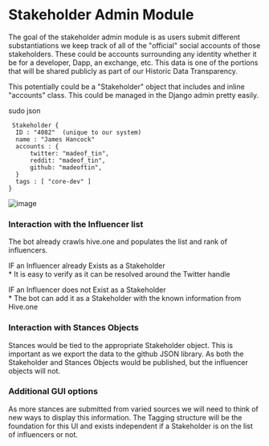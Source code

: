 # Stakeholder Admin Module

The goal of the stakeholder admin module is as users submit different substantiations we keep track of all of the "official" social accounts of those stakeholders. These could be accounts surrounding any identity whether it be for a developer, Dapp, an exchange, etc. This data is one of the portions that will be shared publicly as part of our Historic Data Transparency.

This potentially could be a "Stakeholder" object that includes and inline "accounts" class. This could be managed in the Django admin pretty easily.

sudo json

```text
 Stakeholder {
  ID : "4082"  (unique to our system)
  name : "James Hancock"
  accounts : {
      twitter: "madeof_tin",
      reddit: "madeof_tin",
      github: "madeoftin",
  }
  tags : [ "core-dev" ]
}
```

![image](https://user-images.githubusercontent.com/1226869/49208333-83121380-f385-11e8-96ea-47c988544ff6.png)

### **Interaction with the Influencer list**

The bot already crawls hive.one and populates the list and rank of influencers.  
  
IF an Influencer already Exists as a Stakeholder  
\* It is easy to verify as it can be resolved around the Twitter handle  
  
IF an Influencer does not Exist as a Stakeholder  
\* The bot can add it as a Stakeholder with the known information from Hive.one  


### Interaction with Stances Objects

Stances would be tied to the appropriate Stakeholder object. This is important as we export the data to the github JSON library. As both the Stakeholder and Stances Objects would be published, but the influencer objects will not.

### Additional GUI options

As more stances are submitted from varied sources we will need to think of new ways to display this information. The Tagging structure will be the foundation for this UI and exists independent if a Stakeholder is on the list of influencers or not.

